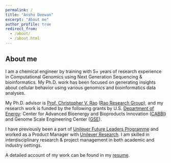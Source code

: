 ```yaml
---
permalink: /
title: "Anshu Deewan"
excerpt: "About me"
author_profile: true
redirect_from: 
  - /about/
  - /about.html
---
```


## About me 

I am a chemical engineer by training with 5+ years of research experience in Computational Genomics using Next Generation Sequencing & bioinformatics. My Ph.D. work has been focused on generating insights about cellular behavior using various genomics and bioinformatics data analyses.

My Ph.D. advisor is [Prof. Christopher V. Rao](https://chbe.illinois.edu/directory/profile/cvrao) ([Rao Research Group](https://raogroupuiuc.github.io/webpage/)), and my research work is funded by the following grants by U.S. [Department of Energy](https://www.energy.gov/science/office-science): Center for Advanced Bioenergy and Bioproducts Innovation ([CABBI](https://cabbi.bio/)) and Genome Scale Engineering Center ([GSE](https://www.igb.illinois.edu/research-areas/gsecenter)).

I have previously been a part of [Unilever Future Leaders Programme](https://careers.unilever.com/unilever-future-leaders-programme) and worked as a Product Manager with [Unilever Research](https://www.hul.co.in/our-company/rd-innovation/our-rd-locations/mumbai-india/). I am skilled in interdisciplinary research & project management in both academic and industry settings.

A detailed account of my work can be found in my [resume](../files/resume.pdf). 